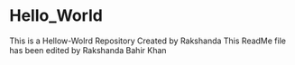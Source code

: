 # Hello_World
This is a Hellow-Wolrd Repository Created by Rakshanda
This ReadMe file has been edited by Rakshanda Bahir Khan
